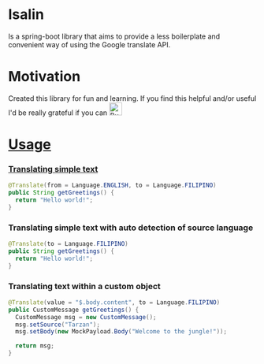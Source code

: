 # Isalin
Is a spring-boot library that aims to provide a less boilerplate and convenient way of using the Google translate API.


# Motivation
Created this library for fun and learning. If you find this helpful and/or useful I'd be really grateful if you can <a href='https://ko-fi.com/acltabontabon' target='_blank'><img height='35' style='border:0px;height:26px;' src='https://az743702.vo.msecnd.net/cdn/kofi3.png?v=0' border='0' alt='Buy Me a Coffee at ko-fi.com' />


# Usage

### Translating simple text
```java
@Translate(from = Language.ENGLISH, to = Language.FILIPINO)
public String getGreetings() {
  return "Hello world!";
}
```

### Translating simple text with auto detection of source language
```java
@Translate(to = Language.FILIPINO)
public String getGreetings() {
  return "Hello world!";
}
```

### Translating text within a custom object
```java
@Translate(value = "$.body.content", to = Language.FILIPINO)
public CustomMessage getGreetings() {
  CustomMessage msg = new CustomMessage();
  msg.setSource("Tarzan");
  msg.setBody(new MockPayload.Body("Welcome to the jungle!"));

  return msg;
}
```
